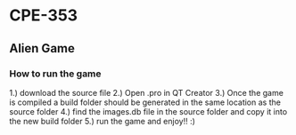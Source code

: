 # CPE-353

## Alien Game
### How to run the game
1.) download the source file
2.) Open .pro in QT Creator 
3.) Once the game is compiled a build folder should be generated in the same location as the source folder
4.) find the images.db file in the source folder and copy it into the new build folder
5.) run the game and enjoy!! :)

